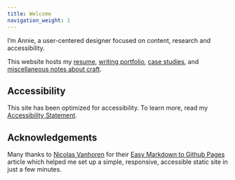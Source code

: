 ```yaml
---
title: Welcome
navigation_weight: 1
---
```


I’m Annie, a user-centered designer focused on content, research and accessibility. 

This website hosts my [resume](resume.md), [writing portfolio](/work/index.md), [case studies](/case-studies/index.md), and [miscellaneous notes about craft](/craft-notes/index.md). 

## Accessibility
This site has been optimized for accessibility. To learn more, read my [Accessibility Statement](accessibility-statement.md).

## Acknowledgements
Many thanks to [Nicolas Vanhoren](https://github.com/nicolas-van) for their [Easy Markdown to Github Pages](https://nicolas-van.github.io/easy-markdown-to-github-pages/) article which helped me set up a simple, responsive, accessible static site in just a few minutes. 
